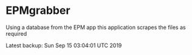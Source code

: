 # EPMgrabber
Using a database from the EPM app this application scrapes the files as required


Latest backup: Sun Sep 15 03:04:01 UTC 2019
